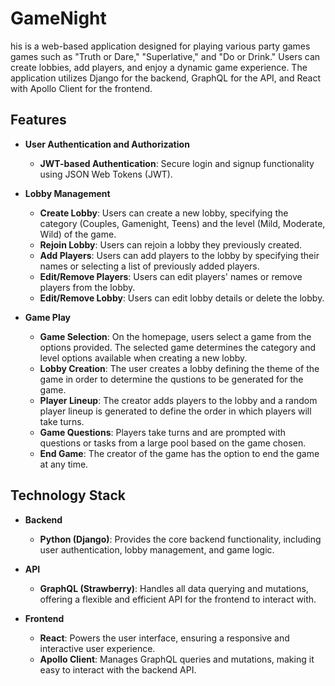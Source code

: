 # GameNight

his is a web-based application designed for playing various party games games such as "Truth or Dare," "Superlative," and "Do or Drink." Users can create lobbies, add players, and enjoy a dynamic game experience. The application utilizes Django for the backend, GraphQL for the API, and React with Apollo Client for the frontend.

## Features

- **User Authentication and Authorization**
  - **JWT-based Authentication**: Secure login and signup functionality using JSON Web Tokens (JWT).

- **Lobby Management**
  - **Create Lobby**: Users can create a new lobby, specifying the category (Couples, Gamenight, Teens) and the level (Mild, Moderate, Wild) of the game.
  - **Rejoin Lobby**: Users can rejoin a lobby they previously created.
  - **Add Players**: Users can add players to the lobby by specifying their names or selecting a list of previously added players.
  - **Edit/Remove Players**: Users can edit players' names or remove players from the lobby.
  - **Edit/Remove Lobby**: Users can edit lobby details or delete the lobby.

- **Game Play**
  - **Game Selection**: On the homepage, users select a game from the options provided. The selected game determines the category and level options available when creating a new lobby.
  - **Lobby Creation**: The user creates a lobby defining the theme of the game in order to determine the qustions to be generated for the game.
  - **Player Lineup**: The creator adds players to the lobby and a random player lineup is generated to define the order in which players will take turns.
  - **Game Questions**: Players take turns and are prompted with questions or tasks from a large pool based on the game chosen.
  - **End Game**: The creator of the game has the option to end the game at any time.

## Technology Stack

- **Backend**
  - **Python (Django)**: Provides the core backend functionality, including user authentication, lobby management, and game logic.

- **API**
  - **GraphQL (Strawberry)**: Handles all data querying and mutations, offering a flexible and efficient API for the frontend to interact with.

- **Frontend**
  - **React**: Powers the user interface, ensuring a responsive and interactive user experience.
  - **Apollo Client**: Manages GraphQL queries and mutations, making it easy to interact with the backend API.
